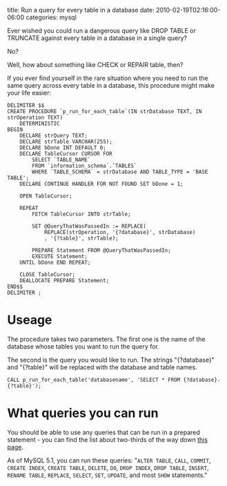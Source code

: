 title: Run a query for every table in a database
date: 2010-02-19T02:16:00-06:00
categories: mysql

Ever wished you could run a dangerous query like DROP TABLE or TRUNCATE against every table in a database in a single query?

No?

Well, how about something like CHECK or REPAIR table, then?

If you ever find yourself in the rare situation where you need to run the same query across every table in a database, this procedure might make your life easier:

```
DELIMITER $$
CREATE PROCEDURE `p_run_for_each_table`(IN strDatabase TEXT, IN strOperation TEXT)
    DETERMINISTIC
BEGIN
	DECLARE strQuery TEXT;
	DECLARE strTable VARCHAR(255);
	DECLARE bDone INT DEFAULT 0;
	DECLARE TableCursor CURSOR FOR
		SELECT `TABLE_NAME`
		FROM `information_schema`.`TABLES`
		WHERE `TABLE_SCHEMA` = strDatabase AND TABLE_TYPE = 'BASE TABLE';
	DECLARE CONTINUE HANDLER FOR NOT FOUND SET bDone = 1;

	OPEN TableCursor;

	REPEAT
		FETCH TableCursor INTO strTable;

		SET @QueryThatWasPassedIn := REPLACE(
			REPLACE(strOperation, '{?database}', strDatabase)
			, '{?table}', strTable);

		PREPARE Statement FROM @QueryThatWasPassedIn;
		EXECUTE Statement;
	UNTIL bDone END REPEAT;

	CLOSE TableCursor;
	DEALLOCATE PREPARE Statement;
END$$
DELIMITER ;
```

# Useage

The procedure takes two parameters.  The first one is the name of the database whose tables you want to run the query for.

The second is the query you would like to run.  The strings "{?database}" and "{?table}" will be replaced with the database and table names.

```
CALL p_run_for_each_table('databasename', 'SELECT * FROM {?database}.{?table}');
```

# What queries you can run

You should be able to use any queries that can be run in a prepared statement - you can find the list about two-thirds of the way down [this page](http://dev.mysql.com/doc/refman/5.1/en/sql-syntax-prepared-statements.html).

As of MySQL 5.1, you can run these queries: "`ALTER TABLE`, `CALL`, `COMMIT`, `CREATE INDEX`, `CREATE TABLE`, `DELETE`, `DO`, `DROP INDEX`, `DROP TABLE`, `INSERT`, `RENAME TABLE`, `REPLACE`, `SELECT`, `SET`, `UPDATE`, and most `SHOW` statements."
